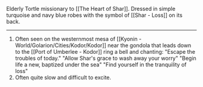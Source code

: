 Elderly Tortle missionary to [[The Heart of Shar]]. Dressed in simple turquoise and navy blue robes with the symbol of [[Shar - Loss]] on its back.

---
1. Often seen on the westernmost mesa of [[Kyonin - World/Golarion/Cities/Kodor/Kodor]] near the gondola that leads down to the [[Port of Umberlee - Kodor]] ring a bell and chanting: "Escape the troubles of today." "Allow Shar's grace to wash away your worry" "Begin life a new, baptized under the sea" "Find yourself in the tranquility of loss"
2. Often quite slow and difficult to excite.